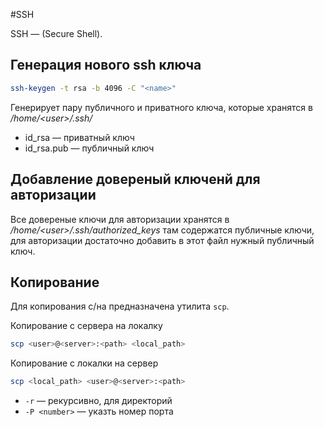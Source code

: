 #SSH

SSH — (Secure Shell).

## Генерация нового ssh ключа

```bash
ssh-keygen -t rsa -b 4096 -C "<name>"
```

Генерирует пару публичного и приватного ключа, которые хранятся в _/home/\<user>/.ssh/_

* id_rsa — приватный ключ
* id_rsa.pub — публичный ключ

## Добавление довереный ключенй для авторизации

Все довереные ключи для авторизации хранятся в _/home/\<user>/.ssh/authorized\_keys_ там содержатся публичные ключи, для авторизации достаточно добавить в этот файл нужный публичный ключ.

## Копирование

Для копирования с/на предназначена утилита `scp`.

Копирование с сервера на локалку
```bash
scp <user>@<server>:<path> <local_path>
```

Копирование с локалки на сервер
```bash
scp <local_path> <user>@<server>:<path> 
```

* `-r` — рекурсивно, для директорий
* `-P <number>` — указть номер порта 
